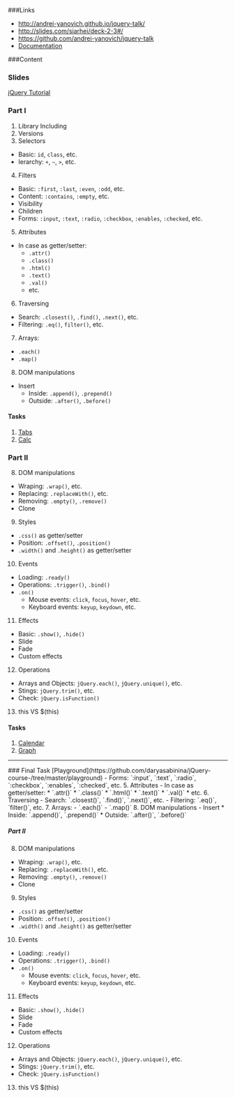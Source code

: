 ###Links
- http://andrei-yanovich.github.io/jquery-talk/
- http://slides.com/siarhei/deck-2-3#/
- https://github.com/andrei-yanovich/jquery-talk
- [Documentation](https://api.jquery.com/)

###Content
### Slides
[jQuery Tutorial](http://slides.com/ra_levis/jquery-tutorial#/)

### Part I
1. Library Including
2. Versions
3. Selectors
  - Basic: `id`, `class`, etc.
  - Ierarchy: `+`, `~`, `>`, etc.
4. Filters
  - Basic: `:first`, `:last`, `:even`, `:odd`, etc.
  - Content: `:contains`, `:empty`, etc.
  - Visibility
  - Children
  - Forms: `:input`, `:text`, `:radio`, `:checkbox`, `:enables`, `:checked`, etc.
5. Attributes
  - In case as getter/setter:
    * `.attr()` 
    * `.class()`
    * `.html()`
    * `.text()`
    * `.val()`
    * etc.
6. Traversing
  - Search: `.closest()`, `.find()`, `.next()`, etc.
  - Filtering: `.eq()`, `filter()`, etc.
7. Arrays: 
  - `.each()`
  - `.map()`
8. DOM manipulations
  - Insert
    * Inside: `.append()`, `.prepend()`
    * Outside: `.after()`, `.before()`

#### Tasks
1. [Tabs](https://github.com/daryasabinina/jQuery-course-/tree/master/tabs)<br>
2. [Calc](https://github.com/daryasabinina/jQuery-course-/blob/master/calc.html)

### Part II
8. DOM manipulations
  - Wraping: `.wrap()`, etc.
  - Replacing: `.replaceWith()`, etc.
  - Removing: `.empty()`, `.remove()`
  - Clone
9. Styles
  - `.css()` as getter/setter
  - Position: `.offset()`, `.position()`
  - `.width()` and `.height()` as getter/setter
10. Events
  - Loading: `.ready()`
  - Operations: `.trigger()`, `.bind()`
  - `.on()`
    * Mouse events: `click`, `focus`, `hover`, etc.
    * Keyboard events: `keyup`, `keydown`, etc.
11. Effects
  - Basic: `.show()`, `.hide()`
  - Slide
  - Fade
  - Custom effects
12. Operations
  - Arrays and Objects: `jQuery.each()`, `jQuery.unique()`, etc.
  - Stings: `jQuery.trim()`, etc.
  - Check: `jQuery.isFunction()`
13. this VS $(this)

#### Tasks
1. [Calendar](https://github.com/daryasabinina/jQuery-course-/tree/master/calendar)<br>
2. [Graph](https://github.com/daryasabinina/jQuery-course-/tree/master/graph)

<hr>
### Final Task
[Playground](https://github.com/daryasabinina/jQuery-course-/tree/master/playground)
  - Forms: `:input`, `:text`, `:radio`, `:checkbox`, `:enables`, `:checked`, etc.
5. Attributes
  - In case as getter/setter:
    * `.attr()` 
    * `.class()`
    * `.html()`
    * `.text()`
    * `.val()`
    * etc.
6. Traversing
  - Search: `.closest()`, `.find()`, `.next()`, etc.
  - Filtering: `.eq()`, `filter()`, etc.
7. Arrays: 
  - `.each()`
  - `.map()`
8. DOM manipulations
  - Insert
    * Inside: `.append()`, `.prepend()`
    * Outside: `.after()`, `.before()`

##### Part II
8. DOM manipulations
  - Wraping: `.wrap()`, etc.
  - Replacing: `.replaceWith()`, etc.
  - Removing: `.empty()`, `.remove()`
  - Clone
9. Styles
  - `.css()` as getter/setter
  - Position: `.offset()`, `.position()`
  - `.width()` and `.height()` as getter/setter
10. Events
  - Loading: `.ready()`
  - Operations: `.trigger()`, `.bind()`
  - `.on()`
    * Mouse events: `click`, `focus`, `hover`, etc.
    * Keyboard events: `keyup`, `keydown`, etc.
11. Effects
  - Basic: `.show()`, `.hide()`
  - Slide
  - Fade
  - Custom effects
12. Operations
  - Arrays and Objects: `jQuery.each()`, `jQuery.unique()`, etc.
  - Stings: `jQuery.trim()`, etc.
  - Check: `jQuery.isFunction()`
13. this VS $(this)
